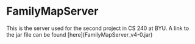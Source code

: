 # FamilyMapServer
<html>
This is the server used for the second project in CS 240 at BYU. A link to the jar file can be found [here](FamilyMapServer_v4-0.jar)
</html>
